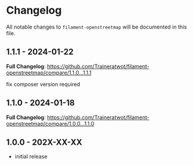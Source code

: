 # Changelog

All notable changes to `filament-openstreetmap` will be documented in this file.

## 1.1.1 - 2024-01-22

**Full Changelog**: https://github.com/Traineratwot/filament-openstreetmap/compare/1.1.0...1.1.1

fix composer version required

## 1.1.0 - 2024-01-18

**Full Changelog**: https://github.com/Traineratwot/filament-openstreetmap/compare/1.0.0...1.1.0

## 1.0.0 - 202X-XX-XX

- initial release
